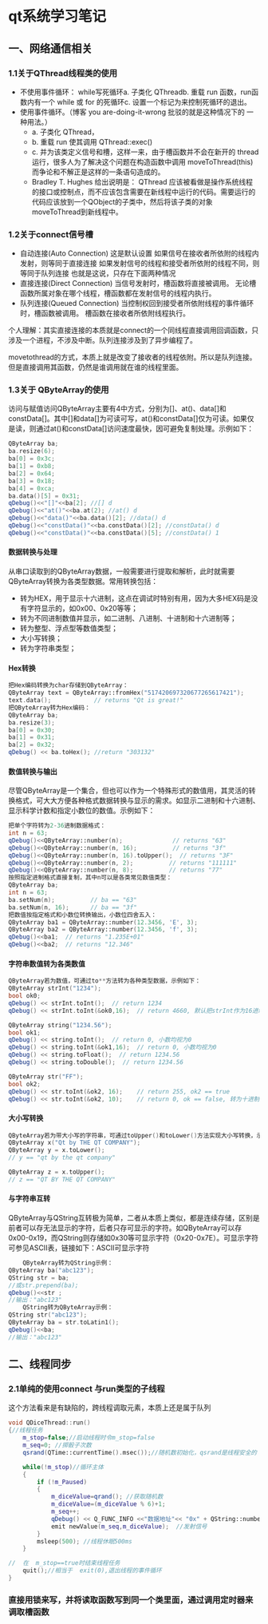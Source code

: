 # qt系统学习笔记

## 一、网络通信相关

### 1.1关于QThread线程类的使用

- 不使用事件循环：
  while写死循环a. 子类化 QThreadb. 重载 run 函数，run函数内有一个 while 或 for 的死循环c. 设置一个标记为来控制死循环的退出。
- 使用事件循环。（博客 you are-doing-it-wrong 批驳的就是这种情况下的 一种用法。）
  - a. 子类化 QThread，
  - b. 重载 run 使其调用 QThread::exec() 
  - c. 并为该类定义信号和槽，这样一来，由于槽函数并不会在新开的 thread 运行，很多人为了解决这个问题在构造函数中调用 moveToThread(this)而争论和不解正是这样的一条语句造成的。
  - Bradley T. Hughes 给出说明是： QThread 应该被看做是操作系统线程的接口或控制点，而不应该包含需要在新线程中运行的代码。需要运行的代码应该放到一个QObject的子类中，然后将该子类的对象moveToThread到新线程中。

### 1.2关于connect信号槽

- 自动连接(Auto Connection)
这是默认设置
如果信号在接收者所依附的线程内发射，则等同于直接连接
如果发射信号的线程和接受者所依附的线程不同，则等同于队列连接
也就是这说，只存在下面两种情况
- 直接连接(Direct Connection)
当信号发射时，槽函数将直接被调用。
无论槽函数所属对象在哪个线程，槽函数都在发射信号的线程内执行。
- 队列连接(Queued Connection)
当控制权回到接受者所依附线程的事件循环时，槽函数被调用。
槽函数在接收者所依附线程执行。

个人理解：其实直接连接的本质就是connect的一个同线程直接调用回调函数，只涉及一个进程，不涉及中断。队列连接涉及到了异步编程了。

movetothread的方式，本质上就是改变了接收者的线程依附。所以是队列连接。但是直接调用其函数，仍然是谁调用就在谁的线程里面。

### 1.3关于 QByteArray的使用

访问与赋值访问QByteArray主要有4中方式，分别为[]、at()、data[]和constData[]。其中[]和data[]为可读可写，at()和constData[]仅为可读。如果仅是读，则通过at()和constData[]访问速度最快，因可避免复制处理。示例如下：

```cpp
QByteArray ba;
ba.resize(6);
ba[0] = 0x3c;
ba[1] = 0xb8;
ba[2] = 0x64;
ba[3] = 0x18;
ba[4] = 0xca;
ba.data()[5] = 0x31;
qDebug()<<"[]"<<ba[2]; //[] d
qDebug()<<"at()"<<ba.at(2); //at() d
qDebug()<<"data()"<<ba.data()[2]; //data() d
qDebug()<<"constData()"<<ba.constData()[2]; //constData() d
qDebug()<<"constData()"<<ba.constData()[5]; //constData() 1
```

#### 数据转换与处理

从串口读取到的QByteArray数据，一般需要进行提取和解析，此时就需要QByteArray转换为各类型数据。常用转换包括：

- 转为HEX，用于显示十六进制，这点在调试时特别有用，因为大多HEX码是没有字符显示的，如0x00、0x20等等；
- 转为不同进制数值并显示，如二进制、八进制、十进制和十六进制等；
- 转为整型、浮点型等数值类型；
- 大小写转换；
- 转为字符串类型；

#### Hex转换

```cpp
把Hex编码转换为char存储到QByteArray：
QByteArray text = QByteArray::fromHex("517420697320677265617421");
text.data();            // returns "Qt is great!"
把QByteArray转为Hex编码：
QByteArray ba;
ba.resize(3);
ba[0] = 0x30;
ba[1] = 0x31;
ba[2] = 0x32;
qDebug() << ba.toHex(); //return "303132"
```

#### 数值转换与输出

尽管QByteArray是一个集合，但也可以作为一个特殊形式的数值用，其灵活的转换格式，可大大方便各种格式数据转换与显示的需求。如显示二进制和十六进制、显示科学计数和指定小数位的数值。示例如下：

```cpp
把单个字符转为2-36进制数据格式：
int n = 63;
qDebug()<<QByteArray::number(n);              // returns "63"
qDebug()<<QByteArray::number(n, 16);          // returns "3f"
qDebug()<<QByteArray::number(n, 16).toUpper();  // returns "3F"
qDebug()<<QByteArray::number(n, 2);          // returns "111111"
qDebug()<<QByteArray::number(n, 8);          // returns "77"
按照指定进制格式直接复制，其中n可以是各类常见数值类型：
QByteArray ba;
int n = 63;
ba.setNum(n);          // ba == "63"
ba.setNum(n, 16);      // ba == "3f"
把数值按指定格式和小数位转换输出，小数位四舍五入：
QByteArray ba1 = QByteArray::number(12.3456, 'E', 3);
QByteArray ba2 = QByteArray::number(12.3456, 'f', 3);
qDebug()<<ba1;  // returns "1.235E+01"
qDebug()<<ba2;  // returns "12.346"
```

#### 字符串数值转为各类数值

```cpp
QByteArray若为数值，可通过to**方法转为各种类型数据，示例如下：
QByteArray strInt("1234");
bool ok0;
qDebug() << strInt.toInt();  // return 1234
qDebug() << strInt.toInt(&ok0,16);  // return 4660, 默认把strInt作为16进制的1234，对应十进制数值为4660

QByteArray string("1234.56");
bool ok1;
qDebug() << string.toInt();  // return 0, 小数均视为0
qDebug() << string.toInt(&ok1,16);  // return 0, 小数均视为0
qDebug() << string.toFloat();  // return 1234.56
qDebug() << string.toDouble();  // return 1234.56

QByteArray str("FF");
bool ok2;
qDebug() << str.toInt(&ok2, 16);    // return 255, ok2 == true
qDebug() << str.toInt(&ok2, 10);    // return 0, ok == false, 转为十进制失败
```

#### 大小写转换

```cpp
QByteArray若为带大小写的字符串，可通过toUpper()和toLower()方法实现大小写转换，示例如下：
QByteArray x("Qt by THE QT COMPANY");
QByteArray y = x.toLower();
// y == "qt by the qt company"

QByteArray z = x.toUpper();
// z == "QT BY THE QT COMPANY"
```

#### 与字符串互转

QByteArray与QString互转极为简单，二者从本质上类似，都是连续存储，区别是前者可以存无法显示的字符，后者只存可显示的字符。如QByteArray可以存0x00-0x19，而QString则存储如0x30等可显示字符（0x20-0x7E）。可显示字符可参见ASCII表，链接如下：ASCII可显示字符

```cpp
    QByteArray转为QString示例：
QByteArray ba("abc123");
QString str = ba;
//或str.prepend(ba);
qDebug()<<str ;
//输出："abc123"
    QString转为QByteArray示例：
QString str("abc123");
QByteArray ba = str.toLatin1();
qDebug()<<ba;
//输出："abc123"
```

## 二、线程同步

### 2.1单纯的使用connect 与run类型的子线程

这个方法看来是有缺陷的，跨线程调取元素，本质上还是属于队列

```cpp
void QDiceThread::run()
{//线程任务
    m_stop=false;//启动线程时令m_stop=false
    m_seq=0; //掷骰子次数
    qsrand(QTime::currentTime().msec());//随机数初始化，qsrand是线程安全的

    while(!m_stop)//循环主体
    {
        if (!m_Paused)
        {
            m_diceValue=qrand(); //获取随机数
            m_diceValue=(m_diceValue % 6)+1;
            m_seq++;
            qDebug() << Q_FUNC_INFO <<"数据地址"<< "0x" + QString::number((unsigned int)(&m_seq),16);
            emit newValue(m_seq,m_diceValue);  //发射信号
        }
        msleep(500); //线程休眠500ms
    }

//  在  m_stop==true时结束线程任务
    quit();//相当于  exit(0),退出线程的事件循环
}
```

### 直接用锁来写，并将读取函数写到同一个类里面，通过调用定时器来调取槽函数


